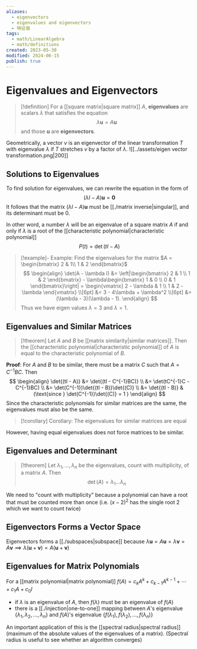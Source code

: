 ```yaml
---
aliases:
  - eigenvectors
  - eigenvalues and eigenvectors
  - 特征值
tags:
  - math/LinearAlgebra
  - math/definitions
created: 2023-05-30
modified: 2024-06-15
publish: true
---
```

# Eigenvalues and Eigenvectors
> [!definition]
>For a [[square matrix|square matrix]] $A$, **eigenvalues** are scalars $\lambda$ that satisfies the equation
> $$
> \lambda \mathbf{u} = A \mathbf{u}
> $$
> and those $\mathbf{u}$ are **eigenvectors**.

Geometrically, a vector $v$ is an eigenvector of the linear transformation $T$ with eigenvalue $\lambda$ if $T$ stretches $v$ by a factor of $\lambda$.
![[../assets/eigen vector transformation.png|200]]

## Solutions to Eigenvalues
To find solution for eigenvalues, we can rewrite the equation in the form of
$$(\lambda I - A)\mathbf{u} = \mathbf{0}$$
It follows that the matrix $(\lambda I - A)\mathbf{u}$ must be [[./matrix inverse|singular]], and its determinant must be 0.

In other word, a number $\lambda$ will be an eigenvalue of a square matrix $A$ if and only if $\lambda$ is a root of the [[characteristic polynomial|characteristic polynomial]]
$$
P(t) = \det(tI - A)
$$

> [!example]- Example: Find the eigenvalues for the  matrix $A = \begin{bmatrix}  2 & 1\\  1 & 2  \end{bmatrix}$
> $$
> \begin{align}
> \det(A - \lambda I)
> &= \left|\begin{bmatrix}  
> 2 & 1 \\  
> 1 & 2  
> \end{bmatrix} - \lambda\begin{bmatrix}  
> 1 & 0 \\  
> 0 & 1  
> \end{bmatrix}\right| = \begin{vmatrix}  
> 2 - \lambda & 1 \\  
> 1 & 2 - \lambda  
> \end{vmatrix} \\[6pt]  
> &= 3 - 4\lambda + \lambda^2 \\[6pt]  
> &= (\lambda - 3)(\lambda - 1).  
> \end{align}
> $$
Thus we have eigen values $\lambda = 3$ and $\lambda = 1$.

## Eigenvalues and Similar Matrices
> [!theorem] Let $A$ and $B$ be [[matrix similarity|similar matrices]]. Then the [[characteristic polynomial|characteristic polynomial]] of $A$ is equal to the characteristic polynomial of $B$.

**Proof**: For $A$ and $B$ to be similar, there must be a matrix $C$ such that $A = C^{-1}BC$. Then
$$
\begin{align}
\det{(tI - A)} &= \det{(tI - C^{-1}BC)} \\
&= \det(tC^{-1}C - C^{-1}BC) \\
&= \det(C^{-1})\det{(tI - B)}\det{(C)} \\
&= \det{(tI - B)} & (\text{since } \det(C^{-1})\det{(C)} = 1 )
\end{align}
$$
Since the characteristic polynomials for similar matrices are the same, the eigenvalues must also be the same.
> [!corollary] Corollary: The eigenvalues for similar matrices are equal

However, having equal eigenvalues does not force matrices to be similar.
## Eigenvalues and Determinant
> [!theorem]
> Let $\lambda_1, \dots, \lambda_n$ be the eigenvalues, count with multiplicity, of a matrix $A$. Then
> $$
> \det(A) = \lambda_1 \dots \lambda_n
> $$

We need to "count with multiplicity" because a polynomial can have a root that must be counted more than once (i.e. $(x - 2)^2$ has the single root $2$ which we want to count twice)

## Eigenvectors Forms a Vector Space
Eigenvectors forms a [[./subspaces|subspace]] because $\lambda \mathbf{u} = A \mathbf{u} = \lambda \mathbf{v} = A \mathbf{v} \implies \lambda (\mathbf{u} + \mathbf{v}) = A(\mathbf{u} + \mathbf{v})$

## Eigenvalues for Matrix Polynomials
For a [[matrix polynomial|matrix polynomial]] $f(A) = c_k A^k + c_{k - 1} A^{k - 1} + \cdots + c_1A + c_0 I$
- if $\lambda$ is an eigenvalue of $A$, then $f(\lambda)$ must be an eigenvalue of $f(A)$
- there is a [[./injection|one-to-one]] mapping between $A$'s eigenvalue $\{ \lambda_1, \lambda_2, \dots, \lambda_n \}$ and $f(A)$'s eigenvalue  $\{ f(\lambda_1), f(\lambda_2), \dots, f(\lambda_n) \}$

An important application of this is the [[spectral radius|spectral radius]] (maximum of the absolute values of the eigenvalues of a matrix). (Spectral radius is useful to see whether an algorithm converges)